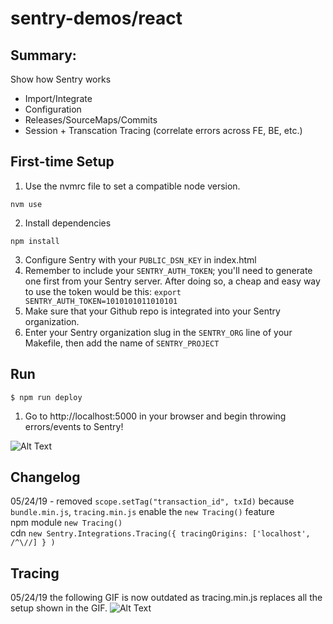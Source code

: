 # sentry-demos/react

## Summary:
Show how Sentry works
- Import/Integrate
- Configuration
- Releases/SourceMaps/Commits
- Session + Transcation Tracing (correlate errors across FE, BE, etc.)

## First-time Setup
1. Use the nvmrc file to set a compatible node version.
```
nvm use
```

2. Install dependencies
```
npm install
```

3. Configure Sentry with your `PUBLIC_DSN_KEY` in index.html
4. Remember to include your `SENTRY_AUTH_TOKEN`; you'll need to generate one
first from your Sentry server. After doing so, a cheap and easy way to use the
token would be this: `export SENTRY_AUTH_TOKEN=1010101011010101`
5. Make sure that your Github repo is integrated into your Sentry organization.
6. Enter your Sentry organization slug in the `SENTRY_ORG` line of your Makefile,
then add the name of `SENTRY_PROJECT`

## Run
```
$ npm run deploy
```
1. Go to http://localhost:5000 in your browser and begin throwing errors/events to Sentry!

![Alt Text](configure-launch-react-demo.gif)

## Changelog
05/24/19 - removed `scope.setTag("transaction_id", txId)` because `bundle.min.js`, `tracing.min.js` enable the `new Tracing()` feature  
npm module `new Tracing()`  
cdn `new Sentry.Integrations.Tracing({ tracingOrigins: ['localhost', /^\//] } )`

## Tracing
05/24/19 the following GIF is now outdated as tracing.min.js replaces all the setup shown in the GIF.
![Alt Text](configure-tracing-errors.gif)